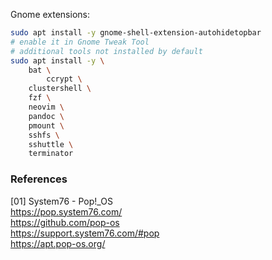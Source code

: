 Gnome extensions:

```bash
sudo apt install -y gnome-shell-extension-autohidetopbar
# enable it in Gnome Tweak Tool
# additional tools not installed by default
sudo apt install -y \
	bat \
        ccrypt \
	clustershell \
	fzf \
	neovim \
	pandoc \
	pmount \
	sshfs \
	sshuttle \
	terminator
```

### References

[01] System76 - Pop!_OS  
<https://pop.system76.com/>  
<https://github.com/pop-os>  
<https://support.system76.com/#pop>  
<https://apt.pop-os.org/>
